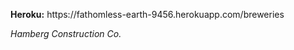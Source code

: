 <p><strong>Heroku:</strong> https://fathomless-earth-9456.herokuapp.com/breweries</p>

<em>Hamberg Construction Co.</em>
